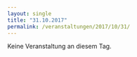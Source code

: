 ```yaml
---
layout: single
title: "31.10.2017"
permalink: /veranstaltungen/2017/10/31/
---
```


Keine Veranstaltung an diesem Tag.

